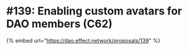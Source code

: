 # #139: Enabling custom avatars for DAO members (C62)

{% embed url="https://dao.effect.network/proposals/139" %}
